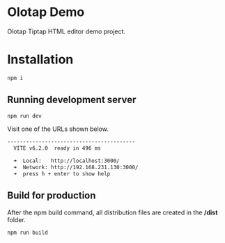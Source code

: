 
# Olotap Demo

Olotap Tiptap HTML editor demo project.

# Installation

```sh
npm i
```

## Running development server

```sh
npm run dev
```

Visit one of the URLs shown below.

```sh
-----------------------------------------
  VITE v6.2.0  ready in 496 ms

  ➜  Local:   http://localhost:3000/
  ➜  Network: http://192.168.231.130:3000/
  ➜  press h + enter to show help
```

## Build for production

After the npm build command, all distribution files are created in the <b>/dist</b> folder.

```sh
npm run build
```

